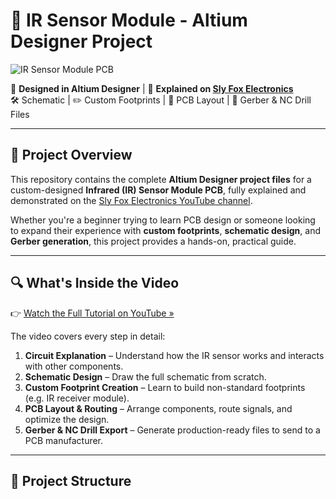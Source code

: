 # 🔧 IR Sensor Module - Altium Designer Project

![IR Sensor Module PCB](./images/ir_sensor_pcb.jpg) <!-- Replace with actual image path -->

📍 **Designed in Altium Designer** | 🎥 **Explained on [Sly Fox Electronics](https://www.youtube.com/@SlyFoxElectronics)**  
🛠️ Schematic | ✏️ Custom Footprints | 📐 PCB Layout | 📁 Gerber & NC Drill Files

---

## 📌 Project Overview

This repository contains the complete **Altium Designer project files** for a custom-designed **Infrared (IR) Sensor Module PCB**, fully explained and demonstrated on the [Sly Fox Electronics YouTube channel](https://www.youtube.com/@SlyFoxElectronics).

Whether you're a beginner trying to learn PCB design or someone looking to expand their experience with **custom footprints**, **schematic design**, and **Gerber generation**, this project provides a hands-on, practical guide.

---

## 🔍 What's Inside the Video

👉 [Watch the Full Tutorial on YouTube »](https://www.youtube.com/@SlyFoxElectronics)

The video covers every step in detail:

1. **Circuit Explanation** – Understand how the IR sensor works and interacts with other components.
2. **Schematic Design** – Draw the full schematic from scratch.
3. **Custom Footprint Creation** – Learn to build non-standard footprints (e.g. IR receiver module).
4. **PCB Layout & Routing** – Arrange components, route signals, and optimize the design.
5. **Gerber & NC Drill Export** – Generate production-ready files to send to a PCB manufacturer.

---

## 📁 Project Structure

